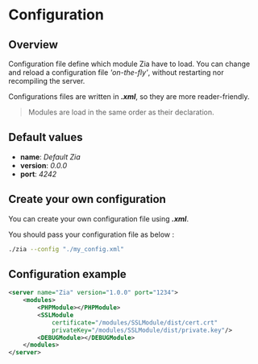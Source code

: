 # Configuration

## Overview

Configuration file define which module Zia have to load. You can change and reload a configuration file *'on-the-fly'*, without restarting nor recompiling the server.

Configurations files are written in *__.xml__*, so they are more reader-friendly.

> Modules are load in the same order as their declaration.

## Default values

- **name**: *Default Zia*
- **version**: *0.0.0*
- **port**: *4242*

## Create your own configuration

You can create your own configuration file using *__.xml__*.

You should pass your configuration file as below :

```bash
./zia --config "./my_config.xml"
```

## Configuration example

```xml
<server name="Zia" version="1.0.0" port="1234">
    <modules>
        <PHPModule></PHPModule>
        <SSLModule
            certificate="/modules/SSLModule/dist/cert.crt"
            privateKey="/modules/SSLModule/dist/private.key"/>
        <DEBUGModule></DEBUGModule>
    </modules>
</server>
```
